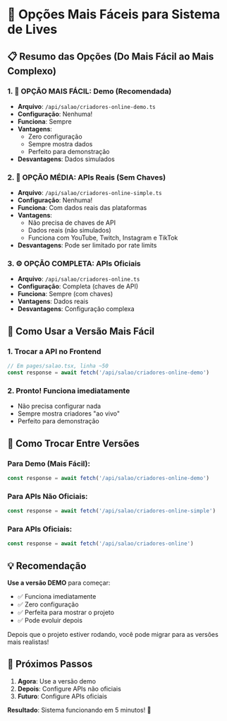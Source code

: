 # 🚀 Opções Mais Fáceis para Sistema de Lives

## 📋 Resumo das Opções (Do Mais Fácil ao Mais Complexo)

### 1. 🎯 **OPÇÃO MAIS FÁCIL: Demo (Recomendada)**
- **Arquivo**: `/api/salao/criadores-online-demo.ts`
- **Configuração**: Nenhuma!
- **Funciona**: Sempre
- **Vantagens**: 
  - Zero configuração
  - Sempre mostra dados
  - Perfeito para demonstração
- **Desvantagens**: Dados simulados

### 2. 🔧 **OPÇÃO MÉDIA: APIs Reais (Sem Chaves)**
- **Arquivo**: `/api/salao/criadores-online-simple.ts`
- **Configuração**: Nenhuma!
- **Funciona**: Com dados reais das plataformas
- **Vantagens**:
  - Não precisa de chaves de API
  - Dados reais (não simulados)
  - Funciona com YouTube, Twitch, Instagram e TikTok
- **Desvantagens**: Pode ser limitado por rate limits

### 3. ⚙️ **OPÇÃO COMPLETA: APIs Oficiais**
- **Arquivo**: `/api/salao/criadores-online.ts`
- **Configuração**: Completa (chaves de API)
- **Funciona**: Sempre (com chaves)
- **Vantagens**: Dados reais
- **Desvantagens**: Configuração complexa

## 🎯 Como Usar a Versão Mais Fácil

### 1. Trocar a API no Frontend
```typescript
// Em pages/salao.tsx, linha ~50
const response = await fetch('/api/salao/criadores-online-demo')
```

### 2. Pronto! Funciona imediatamente
- Não precisa configurar nada
- Sempre mostra criadores "ao vivo"
- Perfeito para demonstração

## 🔄 Como Trocar Entre Versões

### Para Demo (Mais Fácil):
```typescript
const response = await fetch('/api/salao/criadores-online-demo')
```

### Para APIs Não Oficiais:
```typescript
const response = await fetch('/api/salao/criadores-online-simple')
```

### Para APIs Oficiais:
```typescript
const response = await fetch('/api/salao/criadores-online')
```

## 💡 Recomendação

**Use a versão DEMO** para começar:
- ✅ Funciona imediatamente
- ✅ Zero configuração
- ✅ Perfeita para mostrar o projeto
- ✅ Pode evoluir depois

Depois que o projeto estiver rodando, você pode migrar para as versões mais realistas!

## 🚀 Próximos Passos

1. **Agora**: Use a versão demo
2. **Depois**: Configure APIs não oficiais
3. **Futuro**: Configure APIs oficiais

**Resultado**: Sistema funcionando em 5 minutos! 🎉 